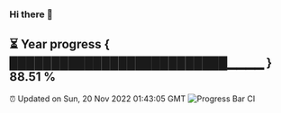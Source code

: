 ### Hi there 👋
⏳ Year progress { ██████████████████████████▁▁▁▁ } 88.51 %
---
⏰ Updated on Sun, 20 Nov 2022 01:43:05 GMT
![Progress Bar CI](https://github.com/liununu/liununu/workflows/Progress%20Bar%20CI/badge.svg)
